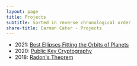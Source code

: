 ```yaml
---
layout: page
title: Projects
subtitle: Sorted in reverse chronological order
share-title: Carman Cater - Projects
---
```


- 2021: [Best Ellipses Fitting the Orbits of Planets](ellipsesFittingTheOrbitsOfPlanetsPaper.html)
- 2020: [Public Key Cryptography](publicKeyCryptographyProject.html)
- 2018: [Radon's Theorem](radonsTheoremPresentation.html)